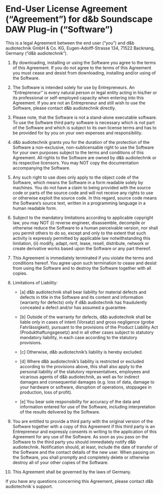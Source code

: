 # End-User License Agreement (“Agreement”) for d&b Soundscape DAW Plug-in (“Software”)

This is a legal Agreement between the end user (“you”) and d&b audiotechnik GmbH & Co. KG, Eugen-Adolff-Strasse 134, 71522 Backnang, Germany (“d&b audiotechnik”). 

1. By downloading, installing or using the Software you agree to the terms of this Agreement. If you do not agree to the terms of this Agreement you must cease and desist from downloading, installing and/or using of the Software.

2. The Software is intended solely for use by Entrepreneurs. An “Entrepreneur” is every natural person or legal entity acting in his/her or its professional or self-employed capacity when entering into this Agreement. If you are not an Entrepreneur and still wish to use the Software, please contact d&b audiotechnik directly.

3. Please note, that the Software is not a stand-alone executable software. To use the Software third party software is necessary which is not part of the Software and which is subject to its own license terms and has to be provided for by you on your own expenses and responsibility.

4. d&b audiotechnik grants you for the duration of the protection of the Software a non-exclusive, non-sublicensable right to use the Software for your own purposes subject to the terms and conditions of this Agreement. All rights to the Software are owned by d&b audiotechnik or its respective licensors. You may NOT copy the documentation accompanying the Software.

5. Any such right to use does only apply to the object code of the Software, which means the Software in a form readable solely by machines. You do not have a claim to being provided with the source code or parts of the source code and will not receive any rights to use or otherwise exploit the source code. In this regard, source code means the Software’s source text, written in a programming language in a human readable form.

6. Subject to the mandatory limitations according to applicable copyright law, you may NOT (i) reverse engineer, disassemble, decompile or otherwise reduce the Software to a human perceivable version, nor shall you permit others to do so, except and only to the extent that such activity is expressly permitted by applicable law notwithstanding this limitation, (ii) modify, adapt, rent, lease, resell, distribute, network or create derivative works based upon the Software or any part thereof.

7. This Agreement is immediately terminated if you violate the terms and conditions hereof. You agree upon such termination to cease and desist from using the Software and to destroy the Software together with all copies.

8. Limitations of Liability:

    * [a] d&b audiotechnik shall bear liability for material defects and defects in title in the Software and its content and information (warranty for defects) only if d&b audiotechnik has fraudulently concealed a defect and/or has assumed a guarantee.

    * [b] Outside of the warranty for defects, d&b audiotechnik shall be liable only in cases of intent (Vorsatz) and gross negligence (grobe Fahrlässigkeit), pursuant to the provisions of the Product Liability Act (Produkthaftungsgesetz) and in all other cases subject to statutory mandatory liability, in each case according to the statutory provisions.

    * [c] Otherwise, d&b audiotechnik’s liability is hereby excluded.

    * [d] Where d&b audiotechnik’s liability is restricted or excluded according to the provisions above, this shall also apply to the personal liability of the statutory representatives, employees and vicarious agents of d&b audiotechnik, as well as for indirect damages and consequential damages (e.g. loss of data, damage to your hardware or software, disruption of operations, stoppages in production, loss of profit).

    * [e] You bear sole responsibility for accuracy of the data and information entered for use of the Software, including interpretation of the results delivered by the Software.

9. You are entitled to provide a third party with the original version of the Software together with a copy of this Agreement if this third party is an Entrepreneur and expressly consents in writing to the application of this Agreement for any use of the Software. As soon as you pass on the Software to the third party you should immediately notify d&b audiotechnik. Notification should, at least, include the date of transfer of the Software and the contact details of the new user. When passing on the Software, you shall promptly and completely delete or otherwise destroy all of your other copies of the Software.

10. This Agreement shall be governed by the laws of Germany.

If you have any questions concerning this Agreement, please contact d&b audiotechnik`s support.
